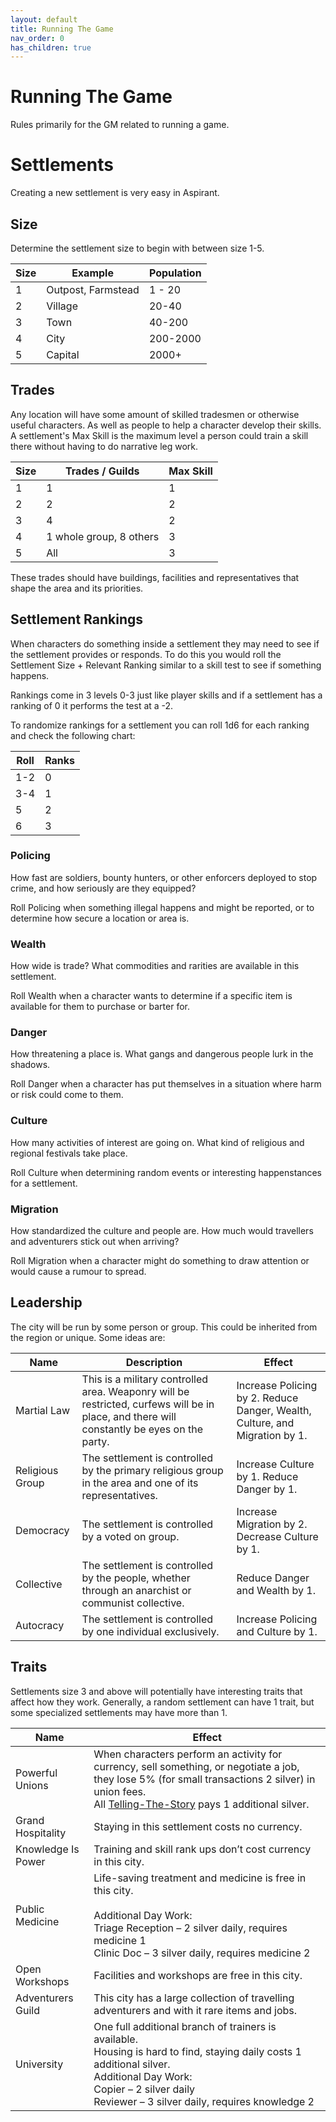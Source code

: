 ```yaml
---
layout: default
title: Running The Game
nav_order: 0
has_children: true
---
```

# Running The Game
Rules primarily for the GM related to running a game.

# Settlements
Creating a new settlement is very easy in Aspirant.

## Size
Determine the settlement size to begin with between size 1-5.

|Size|Example|Population|
|---|---|---|
|1|Outpost, Farmstead|1 - 20|
|2|Village|20-40|
|3|Town|40-200|
|4|City|200-2000|
|5|Capital|2000+|

## Trades
Any location will have some amount of skilled tradesmen or otherwise useful characters. As well as people to help a character develop their skills. A settlement's Max Skill is the maximum level a person could train a skill there without having to do narrative leg work. 

|Size|Trades / Guilds|Max Skill|
|---|---|---|
|1|1|1|
|2|2|2|
|3|4|2|
|4|1 whole group, 8 others|3|
|5|All|3|

These trades should have buildings, facilities and representatives that shape the area and its priorities.

## Settlement Rankings
When characters do something inside a settlement they may need to see if the settlement provides or responds. To do this you would roll the Settlement Size + Relevant Ranking similar to a skill test to see if something happens. 

Rankings come in 3 levels 0-3 just like player skills and if a settlement has a ranking of 0 it performs the test at a -2.

To randomize rankings for a settlement you can roll 1d6 for each ranking and check the following chart:

|Roll|Ranks|
|---|---|
|1-2|0|
|3-4|1|
|5|2|
|6|3|

### Policing
How fast are soldiers, bounty hunters, or other enforcers deployed to stop crime, and how seriously are they equipped?

Roll Policing when something illegal happens and might be reported, or to determine how secure a location or area is.

### Wealth
How wide is trade? What commodities and rarities are available in this settlement.

Roll Wealth when a character wants to determine if a specific item is available for them to purchase or barter for.

### Danger
How threatening a place is. What gangs and dangerous people lurk in the shadows.

Roll Danger when a character has put themselves in a situation where harm or risk could come to them.

### Culture
How many activities of interest are going on. What kind of religious and regional festivals take place.

Roll Culture when determining random events or interesting happenstances for a settlement.

### Migration
How standardized the culture and people are. How much would travellers and adventurers stick out when arriving?

Roll Migration when a character might do something to draw attention or would cause a rumour to spread.

## Leadership
The city will be run by some person or group. This could be inherited from the region or unique. Some ideas are:

| Name            | Description                                                                                                                                | Effect                                                                      |
| --------------- | ------------------------------------------------------------------------------------------------------------------------------------------ | --------------------------------------------------------------------------- |
| Martial Law     | This is a military controlled area. Weaponry will be restricted, curfews will be in place, and there will constantly be eyes on the party. | Increase Policing by 2. Reduce Danger, Wealth, Culture, and Migration by 1. |
| Religious Group | The settlement is controlled by the primary religious group in the area and one of its representatives.                                    | Increase Culture by 1. Reduce Danger by 1.                                  |
| Democracy       | The settlement is controlled by a voted on group.                                                                                          | Increase Migration by 2. Decrease Culture by 1.                             |
| Collective      | The settlement is controlled by the people, whether through an anarchist or communist collective.                                          | Reduce Danger and Wealth by 1.                                              |
| Autocracy       | The settlement is controlled by one individual exclusively.                                                                                | Increase Policing and Culture by 1.                                                                            |

## Traits
Settlements size 3 and above will potentially have interesting traits that affect how they work. Generally, a random settlement can have 1 trait, but some specialized settlements may have more than 1.

| Name               | Effect                                                                                                                                                                                                                                 |
| ------------------ | -------------------------------------------------------------------------------------------------------------------------------------------------------------------------------------------------------------------------------------- |
| Powerful Unions    | When characters perform an activity for currency, sell something, or negotiate a job, they lose 5% (for small transactions 2 silver) in union fees. </br> All [Telling-The-Story](Activities#Day%20Work) pays 1 additional silver. |
| Grand Hospitality  | Staying in this settlement costs no currency.                                                                                                                                                                                             |
| Knowledge Is Power | Training and skill rank ups don’t cost currency in this city.                                                                                                                                                                             |
| Public Medicine    | Life-saving treatment and medicine is free in this city. </br> </br>   Additional Day Work: </br> Triage Reception – 2 silver daily, requires medicine 1 </br> Clinic Doc – 3 silver daily, requires medicine 2                        |
| Open Workshops     | Facilities and workshops are free in this city.                                                                                                                                                                                        |
| Adventurers Guild  | This city has a large collection of travelling adventurers and with it rare items and jobs.                                                                                                                                            |
| University         |   One full additional branch of trainers is available. </br>  Housing is hard to find, staying daily costs 1 additional silver. </br> Additional Day Work: </br>  Copier – 2 silver daily </br> Reviewer – 3 silver daily, requires knowledge 2                                                                                                                                                                                                                                 |
